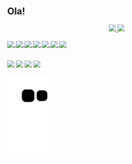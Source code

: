 ## Ola! 
<div align="center">
  <a href="https://github.com/matheus01999">
  <img height="170em" src="https://github-readme-stats.vercel.app/api?username=matheus01999&show_icons=true&theme=react&include_all_commits=true&count_private=true"/>
  <img height="170em" src="https://github-readme-stats.vercel.app/api/top-langs/?username=matheus01999&layout=compact&langs_count=7&theme=react"/>
</div>
<div style="display: inline_block"><br>
  
  <img align="center" src="https://img.shields.io/badge/JavaScript-F7DF1E?style=for-the-badge&logo=javascript&logoColor=black">
  <img align="center" src="https://img.shields.io/badge/React_Native-20232A?style=for-the-badge&logo=react&logoColor=61DAFB">
  <img align="center" src="https://img.shields.io/badge/Vue.js-35495E?style=for-the-badge&logo=vue.js&logoColor=4FC08D">
  <img align="center" src="https://img.shields.io/badge/Node.js-43853D?style=for-the-badge&logo=node.js&logoColor=white">
  <img align="center" src="https://img.shields.io/badge/Amazon_AWS-232F3E?style=for-the-badge&logo=amazon-aws&logoColor=white">
  <img align="center" src="https://img.shields.io/badge/Linux-E34F26?style=for-the-badge&logo=linux&logoColor=black">
  <img align="center" src="https://img.shields.io/badge/Windows-017AD7?style=for-the-badge&logo=windows&logoColor=white">
  

</div>
  
  ##
 
<div>
  <a href = "mailto:matheus.rocha01999@gmail.com"><img src="https://img.shields.io/badge/Gmail-D14836?style=for-the-badge&logo=gmail&logoColor=white" target="_blank"></a>
  <a href = "mailto:matheus.rocha01999@gmail.com"><img src="https://img.shields.io/badge/LinkedIn-0077B5?style=for-the-badge&logo=linkedin&logoColor=white" target="_blank"></a>
  <a href = "mailto:matheus.rocha01999@gmail.com"><img src="https://img.shields.io/badge/Microsoft_Outlook-0078D4?style=for-the-badge&logo=microsoft-outlook&logoColor=white" target="_blank"></a>
  <a href = "mailto:matheus.rocha01999@gmail.com"><img src="https://img.shields.io/badge/Telegram-2CA5E0?style=for-the-badge&logo=telegram&logoColor=white" target="_blank"></a>
  
  
 

 
  ![Snake animation](https://github.com/rafaballerini/rafaballerini/blob/output/github-contribution-grid-snake.svg)
 
</div>
